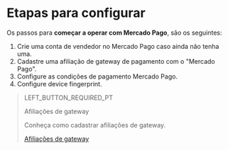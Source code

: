 # Etapas para configurar

Os passos para **começar a operar com Mercado Pago**, são os seguintes:

1. Crie uma conta de vendedor no Mercado Pago caso ainda não tenha uma.
2. Cadastre uma afiliação de gateway de pagamento com o "Mercado Pago".
3. Configure as condições de pagamento Mercado Pago.
4. Configure device fingerprint.

> LEFT_BUTTON_REQUIRED_PT
>
> Afiliações de gateway
>
> Conheça como cadastrar afiliações de gateway.
>
> [Afiliações de gateway](https://www.mercadopago[FAKER][URL][DOMAIN]/developers/pt/guides/plugins/unofficial/vtex/gateway-affiliations)
